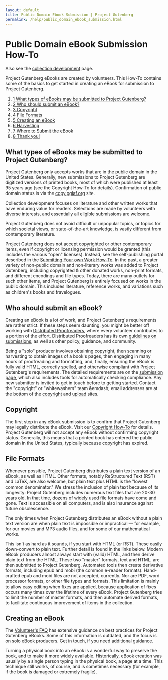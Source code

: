 ```yaml
---
layout: default
title: Public Domain Ebook Submission | Project Gutenberg
permalink: /help/public_domain_ebook_submission.html
---
```


Public Domain eBook Submission How-To
=====================================

Also see the [collection development](/policy/collection_development.html) page.

Project Gutenberg eBooks are created by volunteers. This How-To contains some of the basics to get started in creating an eBook for submission to Project Gutenberg. 
<div class="contents">
<ol>
<li><a href="#">1 What types of eBooks may be submitted to Project Gutenberg?</a></li>
<li><a href="#">2 Who should submit an eBook?</a></li>
<li><a href="#">3 Copyright</a></li>
<li><a href="#">4 File Formats</a></li>
<li><a href="#">5 Creating an eBook</a></li>
<li><a href="#">6 Harvesting</a></li>
<li><a href="#">7 Where to Submit the eBook</a></li>
<li><a href="#">8 Thank you!</a></li>
</ol>
</div>

## What types of eBooks may be submitted to Project Gutenberg?
Project Gutenberg only accepts works that are in the public domain in the United States. Generally, new submissions to Project Gutenberg are digitized versions of printed books, most of which were published at least 95 years ago (see the Copyright How-To for details). Confirmation of public domain status is via the [copy.pglaf.org](https://copy.pglaf.org) site.

Collection development focuses on literature and other written works that have enduring value for readers. Selections are made by volunteers with diverse interests, and essentially all eligible submissions are welcome. 

Project Gutenberg does not avoid difficult or unpopular topics, or topics for which societal views, or state-of-the-art knowledge, is vastly different from contemporary literature. 

Project Gutenberg does not accept copyrighted or other contemporary items, even if copyright or licensing permission would be granted (this includes the various "open" licenses). Instead, see the self-publishing portal described in the [Submitting Your own Work How-To](). In the past, a greater variety of non-public domain and non-literary works was added to Project Gutenberg, including copyrighted & other donated works, non-print formats, and different encodings and file types. Today, there are many outlets for such other items, and Project Gutenberg is entirely focused on works in the public domain. This includes literature, reference works, and variations such as children's books and travelogues.

## Who should submit an eBook?
Creating an eBook is a lot of work, and Project Gutenberg's requirements are rather strict. If these steps seem daunting, you might be better off working with [Distributed Proofreaders](https://www.pgdp.net), where every volunteer contributes to a portion of the effort. Distributed Proofreaders has its own [guidelines on submissions](https://www.pgdp.net/wiki/DP_Official_Documentation:General/New_Volunteer_Frequently_Asked_Questions#Why_do_we_pick_the_books_that_we_do.3F), as well as other policy, guidance, and community. 

Being a "solo" producer involves obtaining copyright, then scanning or harvesting to obtain images of a book's pages, then engaging in many hours of proofreading and formatting, and, finally, ensuring the eBook is fully valid HTML, correctly spelled, and otherwise compliant with Project Gutenberg's requirements. The detailed requirements are on the [submission page](https://upload.pglaf.org), which also includes tools for automatically checking compliance. Any new submitter is invited to get in touch before to getting started. Contact the "copyright" or "whitewashers" team &emdash; email addresses are at the bottom of the [copyright](https://copy.pglaf.org) and [upload](https://upload.pglaf.org) sites.

## Copyright
The first step in any eBook submission is to confirm that Project Gutenberg may legally distribute the eBook. Visit our [Copyright How-To](/help/copyright.html) for details. Project Gutenberg will not accept any eBook without confirming copyright status. Generally, this means that a printed book has entered the public domain in the United States, typically because copyright has expired. 

## File Formats
Whenever possible, Project Gutenberg distributes a plain text version of an eBook, as well as HTML. Other formats, notably ReStructured Text (RST) and LaTeX, are also welcome, but plain text plus HTML is the "lowest common denominator." We stress the inclusion of plain text because of its longevity: Project Gutenberg includes numerous text files that are 20-30 years old. In that time, dozens of widely used file formats have come and gone. Text is accessible on all computers, and is also insurance against future obsolescence.

The only times when Project Gutenberg distributes an eBook without a plain text version are when plain text is impossible or impractical — for example, for our movies and MP3 audio files, and for some of our mathematical works.

This isn't as hard as it sounds, if you start with HTML (or RST). These easily down-convert to plain text. Further detail is found in the links below. Modern eBook producers almost always start with (valid) HTML, and then derive plain text from the HTML. These two "master" formats, text and HTML, are then submitted to Project Gutenberg. Automated tools then create derivative formats, including epub and mobi (the common e-reader formats). Hand-crafted epub and mobi files are not accepted, currently. Nor are PDF, word processor formats, or other file types and formats. This limitation is mainly to allow easy editing when fixes are applied, because application of fixes occurs many times over the lifetime of every eBook. Project Gutenberg tries to limit the number of master formats, and then automate derived formats, to facilitate continuous improvement of items in the collection. 

## Creating an eBook
The [Volunteer's FAQ](/how_to/volunteers_faq.html) has extensive guidance on best practices for Project Gutenberg eBooks. Some of this information is outdated, and the focus is on solo eBook producers. Get in touch, if you need additional guidance. 

Turning a physical book into an eBook is a wonderful way to preserve the book, and to make it more widely available. Historically, eBook creation was usually by a single person typing in the physical book, a page at a time. This technique still works, of course, and is sometimes necessary (for example, if the book is damaged or extremely fragile). 
